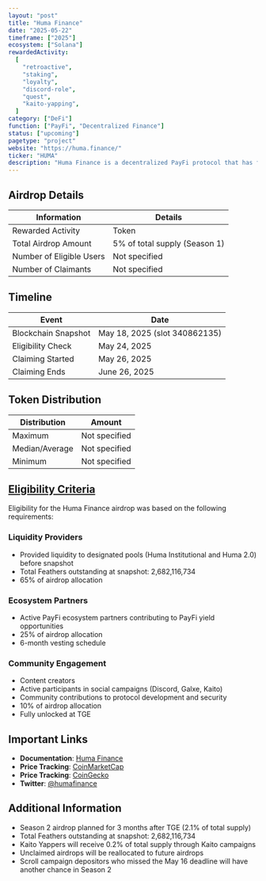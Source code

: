 ```yaml
---
layout: "post"
title: "Huma Finance"
date: "2025-05-22"
timeframe: ["2025"]
ecosystem: ["Solana"]
rewardedActivity:
  [
    "retroactive",
    "staking",
    "loyalty",
    "discord-role",
    "quest",
    "kaito-yapping",
  ]
category: ["DeFi"]
function: ["PayFi", "Decentralized Finance"]
status: ["upcoming"]
pagetype: "project"
website: "https://huma.finance/"
ticker: "HUMA"
description: "Huma Finance is a decentralized PayFi protocol that has facilitated over $4.4 billion in PayFi transactions, focusing on bringing real yield on-chain through its ecosystem partners."
---
```


## Airdrop Details

| Information              | Details                       |
| ------------------------ | ----------------------------- |
| Rewarded Activity        | Token                         |
| Total Airdrop Amount     | 5% of total supply (Season 1) |
| Number of Eligible Users | Not specified                 |
| Number of Claimants      | Not specified                 |

## Timeline

| Event               | Date                          |
| ------------------- | ----------------------------- |
| Blockchain Snapshot | May 18, 2025 (slot 340862135) |
| Eligibility Check   | May 24, 2025                  |
| Claiming Started    | May 26, 2025                  |
| Claiming Ends       | June 26, 2025                 |

## Token Distribution

| Distribution   | Amount        |
| -------------- | ------------- |
| Maximum        | Not specified |
| Median/Average | Not specified |
| Minimum        | Not specified |

## [Eligibility Criteria](https://x.com/humafinance/status/1925439234955255912)

Eligibility for the Huma Finance airdrop was based on the following requirements:

### Liquidity Providers
- Provided liquidity to designated pools (Huma Institutional and Huma 2.0) before snapshot
- Total Feathers outstanding at snapshot: 2,682,116,734
- 65% of airdrop allocation

### Ecosystem Partners
- Active PayFi ecosystem partners contributing to PayFi yield opportunities
- 25% of airdrop allocation
- 6-month vesting schedule

### Community Engagement
- Content creators
- Active participants in social campaigns (Discord, Galxe, Kaito)
- Community contributions to protocol development and security
- 10% of airdrop allocation
- Fully unlocked at TGE

## Important Links

- **Documentation**: [Huma Finance](https://huma.finance/)
- **Price Tracking**: [CoinMarketCap](https://coinmarketcap.com/currencies/huma-finance/)
- **Price Tracking**: [CoinGecko](https://www.coingecko.com/en/coins/huma-finance)
- **Twitter**: [@humafinance](https://x.com/humafinance)

## Additional Information

- Season 2 airdrop planned for 3 months after TGE (2.1% of total supply)
- Total Feathers outstanding at snapshot: 2,682,116,734
- Kaito Yappers will receive 0.2% of total supply through Kaito campaigns
- Unclaimed airdrops will be reallocated to future airdrops
- Scroll campaign depositors who missed the May 16 deadline will have another chance in Season 2
